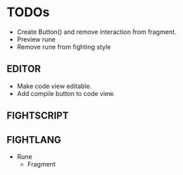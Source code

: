 # TODOs

- Create Button() and remove interaction from fragment.
- Preview rune
- Remove rune from fighting style

## EDITOR

- Make code view editable.
- Add compile button to code view.

## FIGHTSCRIPT

## FIGHTLANG

- Rune
  - Fragment